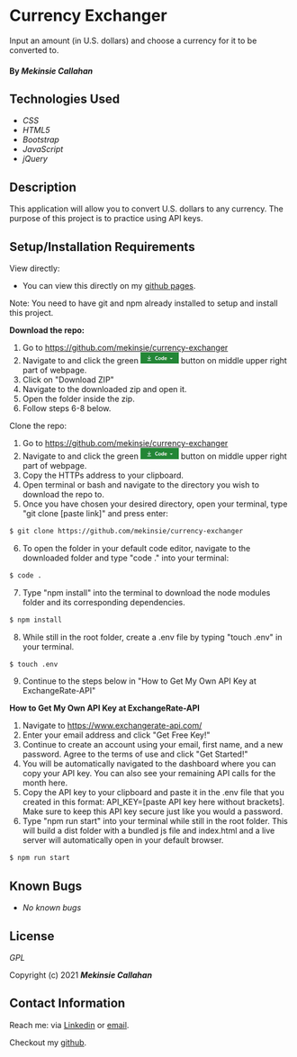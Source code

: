 # Currency Exchanger
Input an amount (in U.S. dollars) and choose a currency for it to be converted to. 

#### By _**Mekinsie Callahan**_

## Technologies Used

* _CSS_
* _HTML5_
* _Bootstrap_
* _JavaScript_
* _jQuery_

## Description
This application will allow you to convert U.S. dollars to any currency. The purpose of this project is to practice using API keys. 

## Setup/Installation Requirements

View directly:
* You can view this directly on my <a href="https://mekinsie.github.io/currency-exchanger" target="_blank">github pages</a>.


Note: You need to have git and npm already installed to setup and install this project.

**Download the repo:**
1. Go to https://github.com/mekinsie/currency-exchanger
2. Navigate to and click the green  <img src="assets/images/code-button.PNG" alt="code" height="20"> button on middle upper right part of webpage.
3. Click on "Download ZIP"
4. Navigate to the downloaded zip and open it.
5. Open the folder inside the zip.
6. Follow steps 6-8 below.

Clone the repo:
1. Go to https://github.com/mekinsie/currency-exchanger
2. Navigate to and click the green <img src="assets/images/code-button.PNG" alt="code" height="20"> button on middle upper right part of webpage.
3. Copy the HTTPs address to your clipboard.
4. Open terminal or bash and navigate to the directory you wish to download the repo to.
5. Once you have chosen your desired directory, open your terminal, type "git clone [paste link]" and press enter:
```bash 
$ git clone https://github.com/mekinsie/currency-exchanger
```
6. To open the folder in your default code editor, navigate to the downloaded folder and type "code ." into your terminal:
``` bash
$ code .
```
7. Type "npm install" into the terminal to download the node modules folder and its corresponding dependencies. 
``` bash
$ npm install
```
8. While still in the root folder, create a .env file by typing "touch .env" in your terminal.
``` bash
$ touch .env
```
9. Continue to the steps below in "How to Get My Own API Key at ExchangeRate-API"

**How to Get My Own API Key at ExchangeRate-API**
1. Navigate to https://www.exchangerate-api.com/
2. Enter your email address and click "Get Free Key!"
3. Continue to create an account using your email, first name, and a new password. Agree to the terms of use and click "Get Started!"
4. You will be automatically navigated to the dashboard where you can copy your API key. You can also see your remaining API calls for the month here. 
5. Copy the API key to your clipboard and paste it in the .env file that you created in this format: API_KEY=[paste API key here without brackets]. Make sure to keep this API key secure just like you would a password.
6. Type "npm run start" into your terminal while still in the root folder. This will build a dist folder with a bundled js file and index.html and a live server will automatically open in your default browser.
``` bash
$ npm run start
```

## Known Bugs

* _No known bugs_

## License
_GPL_

Copyright (c) 2021 **_Mekinsie Callahan_**

## Contact Information
Reach me: via <a href="https://www.linkedin.com/in/mekinsie/" target="_blank">Linkedin</a> or <a href="mailto:mekinsie.aja@gmail.com" target="_blank">email</a></li>.

Checkout my <a href="https://github.com/mekinsie" target="_blank">github</a>.
